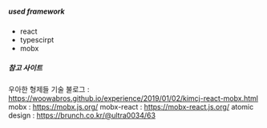 ##### used framework
- react
- typescirpt
- mobx

##### 참고 사이트
우아한 형제들 기술 불로그 : https://woowabros.github.io/experience/2019/01/02/kimcj-react-mobx.html
mobx : https://mobx.js.org/
mobx-react : https://mobx-react.js.org/
atomic design : https://brunch.co.kr/@ultra0034/63
